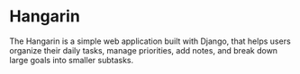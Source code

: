 # Hangarin
The Hangarin is a simple web application built with Django, that helps users organize their daily tasks, manage priorities, add notes, and break down large goals into smaller subtasks.
